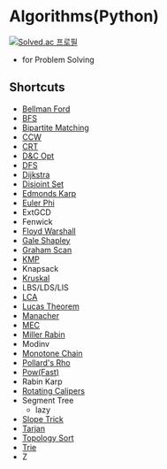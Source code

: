 # Algorithms(Python)
[![Solved.ac 프로필](http://mazassumnida.wtf/api/generate_badge?boj=snapflip20)](https://solved.ac/snapflip20)
* for Problem Solving

## Shortcuts
* [Bellman Ford](https://github.com/SnapFlip20/Algorithms/blob/master/Graph/Bellman_Ford.py)
* [BFS](https://github.com/SnapFlip20/Algorithms/blob/master/Graph/Breadth_First_Search(BFS).py)
* [Bipartite Matching](https://github.com/SnapFlip20/Algorithms/blob/master/Graph/Bipartite_Matching.py)
* [CCW](https://github.com/SnapFlip20/Algorithms/blob/master/Math/CCW.py)
* [CRT](https://github.com/SnapFlip20/Algorithms/blob/master/Math/Chinese_Remainder_Theorem.py)
* [D&C Opt](https://github.com/SnapFlip20/Algorithms/blob/master/Optimization/Divide%20And%20Conquer%20Optimization.py)
* [DFS](https://github.com/SnapFlip20/Algorithms/blob/master/Graph/Depth_First_Search(DFS).py)
* [Dijkstra](https://github.com/SnapFlip20/Algorithms/blob/master/Graph/Dijkstra.py)
* [Disjoint Set](https://github.com/SnapFlip20/Algorithms/blob/master/Graph/Union%20Find.py)
* [Edmonds Karp](https://github.com/SnapFlip20/Algorithms/blob/master/Graph/Edmonds%20Karp.py)
* [Euler Phi](https://github.com/SnapFlip20/Algorithms/blob/master/Math/Euler_Phi_Function.py)
* ExtGCD
* Fenwick
* [Floyd Warshall](https://github.com/SnapFlip20/Algorithms/blob/master/Graph/Floyd_Warshall.py)
* [Gale Shapley](https://github.com/SnapFlip20/Algorithms/blob/master/Graph/Gale_Shapley.py)
* [Graham Scan](https://github.com/SnapFlip20/Algorithms/blob/master/Math/Graham_Scan.py)
* [KMP](https://github.com/SnapFlip20/Algorithms/blob/master/String/KMP.py)
* Knapsack
* [Kruskal](https://github.com/SnapFlip20/Algorithms/blob/master/Graph/Kruskal.py)
* LBS/LDS/LIS
* [LCA](https://github.com/SnapFlip20/Algorithms/blob/master/Graph/Lowest%20Common%20Ancestor(LCA).py)
* [Lucas Theorem](https://github.com/SnapFlip20/Algorithms/blob/master/Math/Lucas_Theorem.py)
* [Manacher](https://github.com/SnapFlip20/Algorithms/blob/master/String/Manacher.py)
* [MEC](https://github.com/SnapFlip20/Algorithms/blob/master/Math/Minimum_Enclosing_Circle.py)
* [Miller Rabin](https://github.com/SnapFlip20/Algorithms/blob/master/Math/Miller_Rabin_Primality_Test.py)
* Modinv
* [Monotone Chain](https://github.com/SnapFlip20/Algorithms/blob/master/Math/Monotone_Chain.py)
* [Pollard's Rho](https://github.com/SnapFlip20/Algorithms/blob/master/Math/Pollard's_Rho.py)
* [Pow(Fast)](https://github.com/SnapFlip20/Algorithms/blob/master/Math/Fast_pow.py)
* Rabin Karp
* [Rotating Calipers](https://github.com/SnapFlip20/Algorithms/blob/master/Math/Rotating_Calipers.py)
* Segment Tree
    * lazy
* [Slope Trick](https://github.com/SnapFlip20/Algorithms/blob/master/Optimization/Slope%20Trick.py)
* [Tarjan](https://github.com/SnapFlip20/Algorithms/blob/master/Graph/Tarjan.py)
* [Topology Sort](https://github.com/SnapFlip20/Algorithms/blob/master/Graph/Topology%20Sort.py)
* [Trie](https://github.com/SnapFlip20/Algorithms/blob/master/String/Trie.py)
* Z
